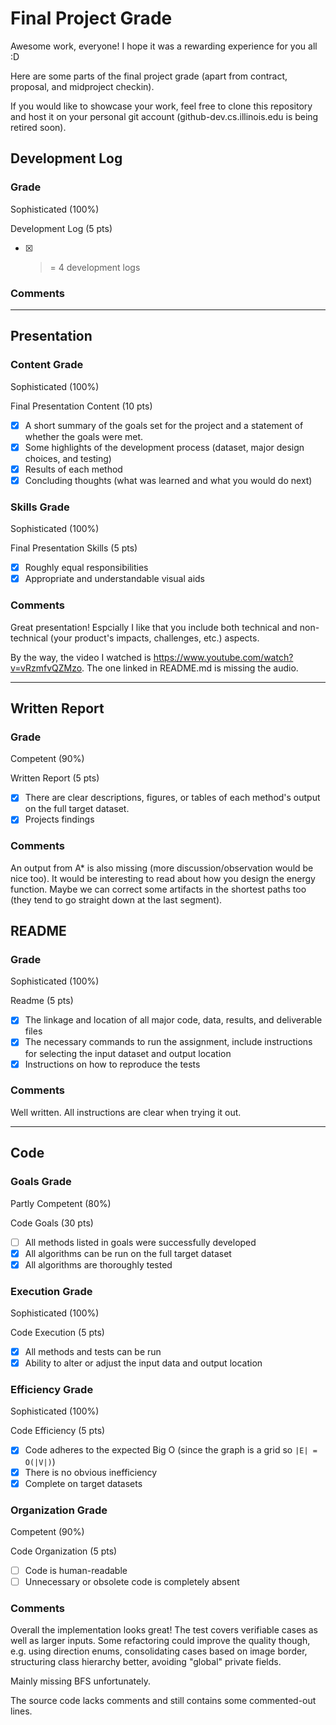 # Final Project Grade

Awesome work, everyone! I hope it was a rewarding experience for you all :D

Here are some parts of the final project grade (apart from contract, proposal, and midproject checkin).

If you would like to showcase your work, feel free to clone this repository and host it on your personal git account (github-dev.cs.illinois.edu is being retired soon).

## Development Log

### Grade 

Sophisticated (100%)

Development Log (5 pts)
- [x] >= 4 development logs

### Comments

______________________________________________________________

## Presentation
### Content Grade

Sophisticated (100%)

Final Presentation Content (10 pts)
- [x] A short summary of the goals set for the project and a statement of whether the goals were met.
- [x] Some highlights of the development process (dataset, major design choices, and testing)
- [x] Results of each method
- [x] Concluding thoughts (what was learned and what you would do next)

### Skills Grade

Sophisticated (100%)

Final Presentation Skills (5 pts)
- [x] Roughly equal responsibilities
- [x] Appropriate and understandable visual aids

### Comments

Great presentation! Espcially I like that you include both technical and non-technical (your product's impacts, challenges, etc.) aspects.

By the way, the video I watched is https://www.youtube.com/watch?v=vRzmfvQZMzo. The one linked in README.md is missing the audio.

______________________________________________________________

## Written Report
### Grade

Competent (90%)

Written Report (5 pts)
- [x] There are clear descriptions, figures, or tables of each method's output on the full target dataset.
- [x] Projects findings

### Comments

An output from A\* is also missing (more discussion/observation would be nice too). It would be interesting to read about how you design the energy function. Maybe we can correct some artifacts in the shortest paths too (they tend to go straight down at the last segment).

## README

### Grade

Sophisticated (100%)

Readme (5 pts)
- [x] The linkage and location of all major code, data, results, and deliverable files
- [x] The necessary commands to run the assignment, include instructions for selecting the input dataset and output location
- [x] Instructions on how to reproduce the tests

### Comments

Well written. All instructions are clear when trying it out.

______________________________________________________________

## Code

### Goals Grade

Partly Competent (80%)

Code Goals (30 pts)
- [ ] All methods listed in goals were successfully developed
- [x] All algorithms can be run on the full target dataset
- [x] All algorithms are thoroughly tested

### Execution Grade

Sophisticated (100%)

Code Execution (5 pts)
- [x] All methods and tests can be run
- [x] Ability to alter or adjust the input data and output location

### Efficiency Grade

Sophisticated (100%)

Code Efficiency (5 pts)
- [x] Code adheres to the expected Big O (since the graph is a grid so `|E| = O(|V|)`)
- [x] There is no obvious inefficiency
- [x] Complete on target datasets

### Organization Grade

Competent (90%)

Code Organization (5 pts)
- [ ] Code is human-readable
- [ ] Unnecessary or obsolete code is completely absent

### Comments

Overall the implementation looks great! The test covers verifiable cases as well as larger inputs. Some refactoring could improve the quality though, e.g. using direction enums, consolidating cases based on image border, structuring class hierarchy better, avoiding "global" private fields.

Mainly missing BFS unfortunately.

The source code lacks comments and still contains some commented-out lines. 
